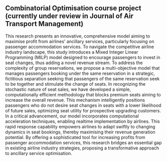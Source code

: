 ## Combinatorial Optimisation course project (currently under review in Journal of Air Transport Management)
This research presents an innovative, comprehensive model aiming to maximise profit from airlines' ancillary services,
particularly focusing on passenger accommodation services. To navigate the competitive airline industry landscape,
this study introduces a Mixed Integer Linear Programming (MILP) model designed to encourage passengers to invest
in seat changes, thus adding a novel revenue stream. To address the complexity of group reservations, we propose a
multi-objective model that manages passengers booking under the same reservation in a strategic, fictitious separation
seeking that passengers of the same reservation seek to be together and stimulate the change of seats. In recognizing
the stochastic nature of seat sales, we have developed a simple, computationally efficient methodology that blocks
premium seats aiming to increase the overall revenue. This mechanism intelligently positions passengers who do not
desire seat changes in seats with a lower likelihood of future sales, optimizing seat utility for prospective upgrading
customers. In a critical advancement, our model incorporates computational acceleration techniques, enabling realtime implementation by airlines. This rapid response capability empowers airlines to adapt swiftly to changing
dynamics in seat bookings, thereby maximising their revenue generation potential. By offering a sophisticated tool for
increasing profits from passenger accommodation services, this research bridges an essential gap in existing airline
industry strategies, proposing a transformative approach to ancillary service optimisation.
